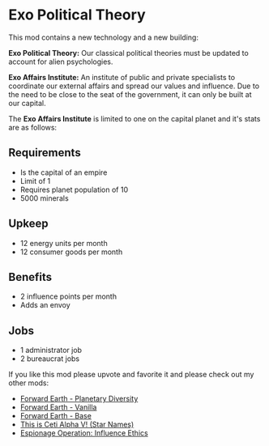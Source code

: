 # Exo Political Theory

This mod contains a new technology and a new building:

**Exo Political Theory:** Our classical political theories must be updated to account for alien psychologies.

**Exo Affairs Institute:** An institute of public and private specialists to coordinate our external affairs and spread our values and influence.  Due to the need to be close to the seat of the government, it can only be built at our capital.

The **Exo Affairs Institute** is limited to one on the capital planet and it's stats are as follows:

## Requirements
- Is the capital of an empire
- Limit of 1
- Requires planet population of 10
- 5000 minerals

## Upkeep
- 12 energy units per month
- 12 consumer goods per month

## Benefits
- 2 influence points per month
- Adds an envoy

## Jobs
- 1 administrator job
- 2 bureaucrat jobs

If you like this mod please upvote and favorite it and please check out my other mods:

- [Forward Earth - Planetary Diversity](https://steamcommunity.com/sharedfiles/filedetails/?id=2112221417)
- [Forward Earth - Vanilla](https://steamcommunity.com/sharedfiles/filedetails/?id=2073000388)
- [Forward Earth - Base](https://steamcommunity.com/sharedfiles/filedetails/?id=2078567914)
- [This is Ceti Alpha V! (Star Names)](https://steamcommunity.com/sharedfiles/filedetails/?id=1155894775)
- [Espionage Operation: Influence Ethics](https://steamcommunity.com/sharedfiles/filedetails/?id=2465034791)